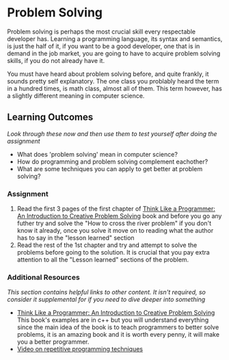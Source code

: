 # Problem Solving

Problem solving is perhaps the most crucial skill every respectable developer has. Learning a programming language, its syntax and semantics, is just the half of it, if you want to be a good developer, one that is in demand in the job market, you are going to have to acquire problem solving skills, if you do not already have it.

You must have heard about problem solving before, and quite frankly, it sounds pretty self explanatory. The one class you problably heard the term in a hundred times, is math class, almost all of them. This term however, has a slightly different meaning in computer science.

## Learning Outcomes

*Look through these now and then use them to test yourself after doing the assignment*

* What does 'problem solving' mean in computer science?
* How do programming and problem solving complement eachother?
* What are some techniques you can apply to get better at problem solving?

### Assignment

1. Read the first 3 pages of the first chapter of [Think Like a Programmer: An Introduction to Creative Problem Solving](https://books.google.nl/books/about/Think_Like_a_Programmer.html?id=r6XiBUBERG8C&printsec=frontcover&source=kp_read_button&redir_esc=y#v=onepage&q&f=false) book and before you go any futher try and solve the "How to cross the river problem" if you don't know it already, once you solve it move on to reading what the author has to say in the "lesson learned" section
2. Read the rest of the 1st chapter and try and attempt to solve the problems before going to the solution. It is crucial that you pay extra attention to all the "Lesson learned" sections of the problem.

### Additional Resources

*This section contains helpful links to other content. It isn't required, so consider it supplemental for if you need to dive deeper into something*

* [Think Like a Programmer: An Introduction to Creative Problem Solving](https://www.amazon.com/Think-Like-Programmer-Introduction-Creative/dp/1593274246/ref=sr_1_3?ie=UTF8&qid=1540326000&sr=8-3&keywords=think+like+a+programmer) This book's examples are in c++ but you will understand everything since the main idea of the book is to teach programmers to better solve problems, it is an amazing book and it is worth every penny, it will make you a better programmer.
* [Video on repetitive programming techniques](https://ocw.mit.edu/resources/res-tll-004-stem-concept-videos-fall-2013/videos/problem-solving/basic-programming-techniques/)
